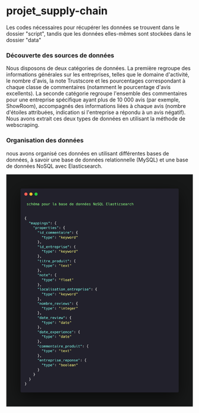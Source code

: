 # projet_supply-chain
 Les codes nécessaires pour récupérer les données se trouvent dans le dossier "script", tandis que les données elles-mêmes sont stockées dans le dossier "data"
 
### Découverte des sources de données
Nous disposons de deux catégories de données. La première regroupe des informations générales sur les entreprises, telles que le domaine d'activité, le nombre d'avis, la note Trustscore et les pourcentages correspondant à chaque classe de commentaires (notamment le pourcentage d'avis excellents). La seconde catégorie regroupe l'ensemble des commentaires pour une entreprise spécifique ayant plus de 10 000 avis (par exemple, ShowRoom), accompagnés des informations liées à chaque avis (nombre d'étoiles attribuées, indication si l'entreprise a répondu à un avis négatif). Nous avons extrait ces deux types de données en utilisant la méthode de webscraping. 

### Organisation des données
nous avons organisé ces données en utilisant différentes bases de données, à savoir une base de données relationnelle (MySQL) et une base de données NoSQL avec Elasticsearch.

![Logo](https://github.com/jouahibou/projet_supply-chain/blob/873bb14efc8340c84e21c5a9f0e96d7d8d2f39d3/Documentation/Elasticsearch.png)
